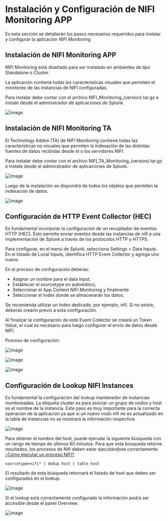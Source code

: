 # Instalación y Configuración de NIFI Monitoring APP

Es esta sección se detallarán los pasos necesarios requeridos para instalar y configurar la aplicación NIFI Monitoring

## Instalación de NIFI Monitoring APP

NIFI Monitoring está diseñado para ser instalado en ambientes de tipo Standalone o Cluster.

La aplicación contiene todas las características visuales que permiten el monitoreo de las instancias de NIFI configuradas.

Para instalar debe contar con el archivo NIFI_Monitoring_(version).tar.gz e instale desde el administrador de aplicaciones de Splunk.

![image](/assets/images/splunk/upload_app.png)

## Instalación de NIFI Monitoring TA

El Technology Addon (TA) de NIFI Monitoring contiene todas las características no visuales que permiten la indexación de las distintas fuentes de datos recibidas desde el o los servidores NIFI.

Para instalar debe contar con el archivo NIFI_TA_Monitoring_(version).tar.gz e instale desde el administrador de aplicaciones de Splunk.

![image](/assets/images/splunk/upload_app.png)

Luego de la instalación se dispondrá de todos los objetos que permiten la indexación de datos.

![image](/assets/images/splunk/ta_objects.png)

## Configuración de HTTP Event Collector (HEC)

Es fundamental incorporar la configuración de un recopilador de eventos HTTP (HEC). Esto permite enviar eventos desde las instancias de nifi a una implementación de Splunk a través de los protocolos HTTP y HTTPS.

Para configurar, en el menú de Splunk, selecciona Settings > Data Inputs. En el listado de Local Inputs, identifica HTTP Event Collector y agrega uno nuevo.

En el proceso de configuración deberás:

- Asignar un nombre para el data input,
- Establecer el sourcetype en automático,
- Seleccionar el App Context NIFI Monitoring y finalmente
- Seleccionar el Index donde se almacenarán los datos.

Se recomienda utilizar un Index dedicado, por ejemplo, nifi. Si no existe, deberás crearlo previo a esta configuración.

Al finalizar la configuración de este Event Collector se creará un Token Value, el cual es necesario para luego configurar el envío de datos desde NIFI.

Proceso de configuración:

![image](/assets/images/splunk/add_hec_1.png)

![image](/assets/images/splunk/add_hec_2.png)

![image](/assets/images/splunk/add_hec_3.png)

## Configuración de Lookup NIFI Instances

Es fundamental la configuración del lookup mantenedor de instancias monitoreadas. La etiqueta cluster es para asociar un grupo de nodos y host es el nombre de la instancia.
Este paso es muy importante para la correcta operación de la aplicación ya que si un nuevo nodo nifi no es actualizado en la tabla de instancias no se mostrará la información respectiva.

![image](/assets/images/splunk/lookup_1.png)

Para obtener el nombre del host, puede ejecutar la siguiente búsqueda con un rango de tiempo de últimos 60 minutos. Para que esta búsqueda retorne resultados, los procesos de Nifi deben estar ejecutándose correctamente. [¿Cómo ejecutar un proceso NIFI?](/es/configuration/#habilitacion-del-envio-de-datos)

```sourcetype=nifi* | dedup host | table host ```

El resultado de esta búsqueda retornará el listado de host que deben ser configurados en el lookup.

![image](/assets/images/splunk/sourcetype_search.png)

Si el lookup está correctamente configurado la información podrá ser accesible desde el panel Overview.

![image](/assets/images/splunk/nifi_overview_lookup.png)